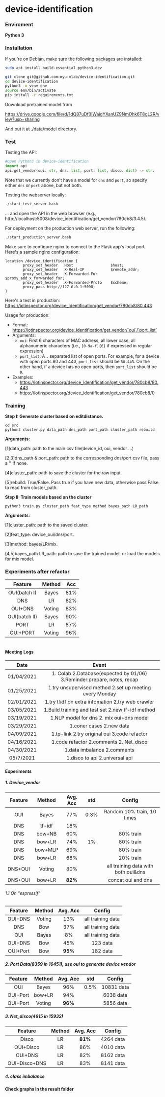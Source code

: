 # device-identification

### Enviroment

**Python 3**

### Installation

If you're on Debian, make sure the following packages are installed:

```sh
sudo apt install build-essential python3-dev
```

```sh
git clone git@github.com:nyu-mlab/device-identification.git
cd device-identification
python3 -m venv env
source env/bin/activate
pip install -r requirements.txt
```

Download pretrained model from 

https://drive.google.com/file/d/1dQ87uDf0IWaigYXanUZ9NmOhk6T8gL2R/view?usp=sharing

And put it at ./data/model directory.

### Test

Testing the API:

```python
#Open Python3 in device-identification
import api
api.get_vendor(oui: str, dns: list, port: list, disco: dict) -> str:
```

Note that we currently don't have a model for `dns` and `port`, so specify either `dns` or `port` above, but not both.

Testing the webserver locally:

```sh
./start_test_server.bash
```

... and open the API in the web browser (e.g., http://localhost:5008/device_identification/get_vendor/780cb8/3.4.5).

For deployment on the production web server, run the following:

```sh
./start_production_server.bash
```

Make sure to configure nginx to connect to the Flask app's local port. Here's a sample nginx configuration:

```
location /device_identification {
        proxy_set_header   Host                 $host;
        proxy_set_header   X-Real-IP            $remote_addr;
        proxy_set_header   X-Forwarded-For      $proxy_add_x_forwarded_for;
        proxy_set_header   X-Forwarded-Proto    $scheme;
        proxy_pass http://127.0.0.1:5008;
}
```

Here's a test in production: https://iotinspector.org/device_identification/get_vendor/780cb8/80.443

Usage for production:
- Format: https://iotinspector.org/device_identification/get_vendor/`oui`/`port_list`
- Arguments:
    - `oui`: First 6 characters of MAC address, all lower case, all alphanumeric characters (i.e., `[0-9a-f]{6}` if expressed in regular expression)
    - `port_list`: A `.` separated list of open ports. For example, for a device with open ports 80 and 443, `port_list` should be `80.443`. On the other hand, if a device has no open ports, then `port_list` should be `0`.
- Examples:
    - https://iotinspector.org/device_identification/get_vendor/780cb8/80.443
    - https://iotinspector.org/device_identification/get_vendor/780cb8/0


### Training

**Step I: Generate cluster based on editdistance.**

```shell
cd src
python3 cluster.py data_path dns_path port_path cluster_path rebuild 
```

**Arguments:**

[1]data_path: path to the main csv file(device_id, oui, vendor ...)

[2,3]dns_path & port_path: path to the corresponding dns/port csv file, pass a '' if none.

[4]cluster_path: path to save the cluster for the raw input.

[5]rebuild: True/False. Pass true if you have new data, otherwise pass False to read from cluster_path.



**Step II: Train models based on the cluster**

```shell
python3 train.py cluster_path feat_type method bayes_path LR_path
```

**Arguments:**

[1]cluster_path: path to the saved cluster.

[2]feat_type: device_oui/dns/port.

[3]method: bayes/LR/mix.

[4,5]bayes_path LR_path: path to save the trained model, or load the models for mix model.

### Experiments after refactor

|    Feature    | Method | Acc  |
| :-----------: | :----: | :--: |
| OUI(batch I)  | Bayes  | 81%  |
|      DNS      |   LR   | 82%  |
|    OUI+DNS    | Voting | 83%  |
| OUI(batch II) | Bayes  | 90%  |
|     PORT      |   LR   | 87%  |
|   OUI+PORT    | Voting | 96%  |



# 

#### Meeting Logs

|    Date    |                            Event                             |
| :--------: | :----------------------------------------------------------: |
| 01/04/2021 | 1. Colab 2.Database(expected by 01/06) 3.Reminder:prepare, notes, recap |
| 01/25/2021 |   1.try unsupervised method 2.set up meeting every Monday    |
| 02/01/2021 |      1.try tfidf on extra infomation 2.try web crawler       |
| 03/05/2021 |      1.Build training and test set 2.new tf-idf method       |
| 03/19/2021 |           1.NLP model for dns 2. mix oui+dns model           |
| 03/29/2021 |                   1.coner cases 2.new data                   |
| 04/09/2021 |         1.tp-link 2.try original oui 3.code refactor         |
| 04/16/2021 |           1.code refactor 2.comments 2. Net_disco            |
| 04/30/2021 |                 1.data imbalance 2.comments                  |
| 05/7/2021  |                1.disco to api 2.universal api                |

#### Experiments

##### 1. Device_vendor

| Feature | Method  | Avg. Acc | std  |               Config                |
| :-----: | :-----: | :------: | :--: | :---------------------------------: |
|   OUI   |  Bayes  |   77%    | 0.3% |     Random 10% train, 10 times      |
|   DNS   | tf-idf  |   18%    |      |                                     |
|   DNS   | bow+NB  |   60%    |      |              80% train              |
|   DNS   | bow+LR  |   74%    |  1%  |              80% train              |
|   DNS   | bow+MLP |   69%    |      |              80% train              |
|   DNS   | bow+LR  |   68%    |      |              20% train              |
| DNS+OUI | Voting  |   80%    |      | all training data with both oui&dns |
| DNS+OUI | bow+LR  | **82%**  |      |         concat oui and dns          |

###### 1.1 On "espressif"

| Feature  | Method | Avg. Acc |      Config       |
| :------: | :----: | :------: | :---------------: |
| OUI+DNS  | Voting |   13%    | all training data |
|   DNS    |  Bow   |   37%    | all training data |
|   OUI    | Bayes  |    8%    | all training data |
| OUI+DNS  |  Bow   |   45%    |     123 data      |
| OUI+Port |  Bow   | **95%**  |     182 data      |

##### 2. Port Data(8359 in 16451), use oui to generate device vendor

| Feature  | Method | Avg. Acc | std  |   Config   |
| :------: | :----: | :------: | :--: | :--------: |
|   OUI    | Bayes  |   96%    | 0.5% | 10831 data |
| OUI+Port | bow+LR |   94%    |      | 6038 data  |
| OUI+Port | Voting | **96%**  |      | 5856 data  |

##### 3. Net_disco(4615 in 15932)

|    Feature    | Method | Avg. Acc |  Config   |
| :-----------: | :----: | :------: | :-------: |
|     Disco     |   LR   | **81%**  | 4264 data |
|   OUI+Disco   |   LR   |   86%    | 4010 data |
|    OUI+DNS    |   LR   |   82%    | 8162 data |
| OUI+Disco+DNS |   LR   |   83%    | 8141 data |

##### 4. class imbalance

**Check graphs in the result folder**

#####

